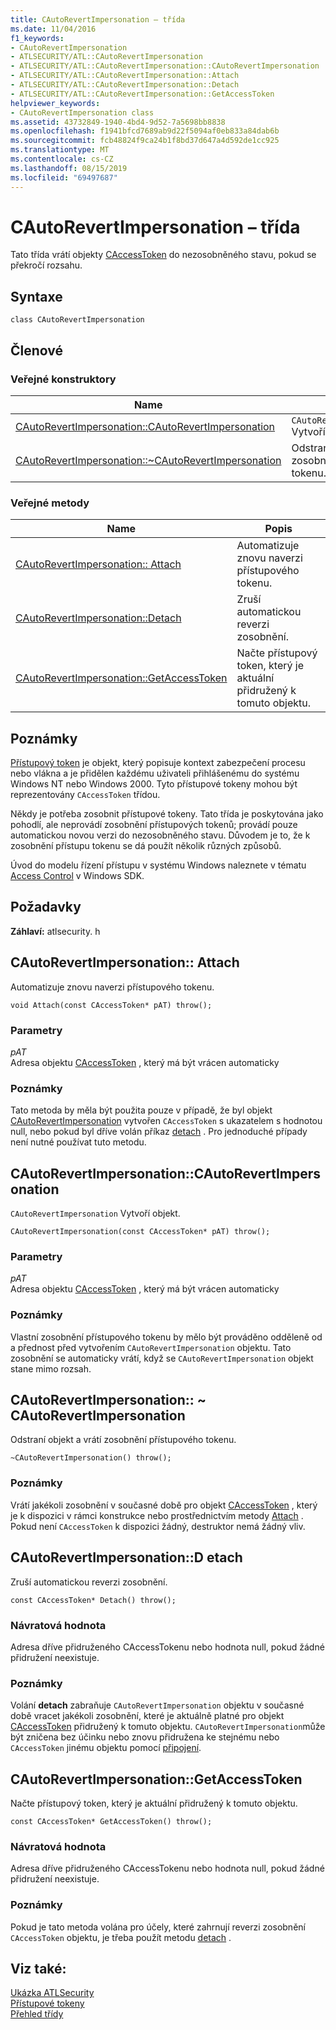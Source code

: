 ```yaml
---
title: CAutoRevertImpersonation – třída
ms.date: 11/04/2016
f1_keywords:
- CAutoRevertImpersonation
- ATLSECURITY/ATL::CAutoRevertImpersonation
- ATLSECURITY/ATL::CAutoRevertImpersonation::CAutoRevertImpersonation
- ATLSECURITY/ATL::CAutoRevertImpersonation::Attach
- ATLSECURITY/ATL::CAutoRevertImpersonation::Detach
- ATLSECURITY/ATL::CAutoRevertImpersonation::GetAccessToken
helpviewer_keywords:
- CAutoRevertImpersonation class
ms.assetid: 43732849-1940-4bd4-9d52-7a5698bb8838
ms.openlocfilehash: f1941bfcd7689ab9d22f5094af0eb833a84dab6b
ms.sourcegitcommit: fcb48824f9ca24b1f8bd37d647a4d592de1cc925
ms.translationtype: MT
ms.contentlocale: cs-CZ
ms.lasthandoff: 08/15/2019
ms.locfileid: "69497687"
---
```

# <a name="cautorevertimpersonation-class"></a>CAutoRevertImpersonation – třída

Tato třída vrátí objekty [CAccessToken](../../atl/reference/caccesstoken-class.md) do nezosobněného stavu, pokud se překročí rozsahu.

## <a name="syntax"></a>Syntaxe

```
class CAutoRevertImpersonation
```

## <a name="members"></a>Členové

### <a name="public-constructors"></a>Veřejné konstruktory

|Name|Popis|
|----------|-----------------|
|[CAutoRevertImpersonation::CAutoRevertImpersonation](#cautorevertimpersonation)|`CAutoRevertImpersonation` Vytvoří objekt.|
|[CAutoRevertImpersonation::~CAutoRevertImpersonation](#dtor)|Odstraní objekt a vrátí zosobnění přístupového tokenu.|

### <a name="public-methods"></a>Veřejné metody

|Name|Popis|
|----------|-----------------|
|[CAutoRevertImpersonation:: Attach](#attach)|Automatizuje znovu naverzi přístupového tokenu.|
|[CAutoRevertImpersonation::Detach](#detach)|Zruší automatickou reverzi zosobnění.|
|[CAutoRevertImpersonation::GetAccessToken](#getaccesstoken)|Načte přístupový token, který je aktuální přidružený k tomuto objektu.|

## <a name="remarks"></a>Poznámky

[Přístupový token](/windows/win32/SecAuthZ/access-tokens) je objekt, který popisuje kontext zabezpečení procesu nebo vlákna a je přidělen každému uživateli přihlášenému do systému Windows NT nebo Windows 2000. Tyto přístupové tokeny mohou být reprezentovány `CAccessToken` třídou.

Někdy je potřeba zosobnit přístupové tokeny. Tato třída je poskytována jako pohodlí, ale neprovádí zosobnění přístupových tokenů; provádí pouze automatickou novou verzi do nezosobněného stavu. Důvodem je to, že k zosobnění přístupu tokenu se dá použít několik různých způsobů.

Úvod do modelu řízení přístupu v systému Windows naleznete v tématu [Access Control](/windows/win32/SecAuthZ/access-control) v Windows SDK.

## <a name="requirements"></a>Požadavky

**Záhlaví:** atlsecurity. h

##  <a name="attach"></a>CAutoRevertImpersonation:: Attach

Automatizuje znovu naverzi přístupového tokenu.

```
void Attach(const CAccessToken* pAT) throw();
```

### <a name="parameters"></a>Parametry

*pAT*<br/>
Adresa objektu [CAccessToken](../../atl/reference/caccesstoken-class.md) , který má být vrácen automaticky

### <a name="remarks"></a>Poznámky

Tato metoda by měla být použita pouze v případě, že byl objekt [CAutoRevertImpersonation](../../atl/reference/cautorevertimpersonation-class.md) vytvořen `CAccessToken` s ukazatelem s hodnotou null, nebo pokud byl dříve volán příkaz [detach](#detach) . Pro jednoduché případy není nutné používat tuto metodu.

##  <a name="cautorevertimpersonation"></a>CAutoRevertImpersonation::CAutoRevertImpersonation

`CAutoRevertImpersonation` Vytvoří objekt.

```
CAutoRevertImpersonation(const CAccessToken* pAT) throw();
```

### <a name="parameters"></a>Parametry

*pAT*<br/>
Adresa objektu [CAccessToken](../../atl/reference/caccesstoken-class.md) , který má být vrácen automaticky

### <a name="remarks"></a>Poznámky

Vlastní zosobnění přístupového tokenu by mělo být prováděno odděleně od a přednost před vytvořením `CAutoRevertImpersonation` objektu. Tato zosobnění se automaticky vrátí, když se `CAutoRevertImpersonation` objekt stane mimo rozsah.

##  <a name="dtor"></a>CAutoRevertImpersonation:: ~ CAutoRevertImpersonation

Odstraní objekt a vrátí zosobnění přístupového tokenu.

```
~CAutoRevertImpersonation() throw();
```

### <a name="remarks"></a>Poznámky

Vrátí jakékoli zosobnění v současné době pro objekt [CAccessToken](../../atl/reference/caccesstoken-class.md) , který je k dispozici v rámci konstrukce nebo prostřednictvím metody [Attach](#attach) . Pokud není `CAccessToken` k dispozici žádný, destruktor nemá žádný vliv.

##  <a name="detach"></a>CAutoRevertImpersonation::D etach

Zruší automatickou reverzi zosobnění.

```
const CAccessToken* Detach() throw();
```

### <a name="return-value"></a>Návratová hodnota

Adresa dříve přidruženého CAccessTokenu [](../../atl/reference/caccesstoken-class.md)nebo hodnota null, pokud žádné přidružení neexistuje.

### <a name="remarks"></a>Poznámky

Volání **detach** zabraňuje `CAutoRevertImpersonation` objektu v současné době vracet jakékoli zosobnění, které je aktuálně platné pro objekt [CAccessToken](../../atl/reference/caccesstoken-class.md) přidružený k tomuto objektu. `CAutoRevertImpersonation`může být zničena bez účinku nebo znovu přidružena ke stejnému nebo `CAccessToken` jinému objektu pomocí [připojení](#attach).

##  <a name="getaccesstoken"></a>CAutoRevertImpersonation::GetAccessToken

Načte přístupový token, který je aktuální přidružený k tomuto objektu.

```
const CAccessToken* GetAccessToken() throw();
```

### <a name="return-value"></a>Návratová hodnota

Adresa dříve přidruženého CAccessTokenu [](../../atl/reference/caccesstoken-class.md)nebo hodnota null, pokud žádné přidružení neexistuje.

### <a name="remarks"></a>Poznámky

Pokud je tato metoda volána pro účely, které zahrnují reverzi zosobnění `CAccessToken` objektu, je třeba použít metodu [detach](#detach) .

## <a name="see-also"></a>Viz také:

[Ukázka ATLSecurity](../../overview/visual-cpp-samples.md)<br/>
[Přístupové tokeny](/windows/win32/SecAuthZ/access-tokens)<br/>
[Přehled třídy](../../atl/atl-class-overview.md)
